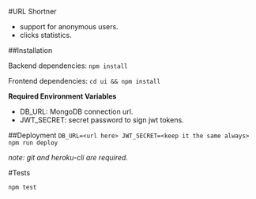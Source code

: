 #URL Shortner

- support for anonymous users.
- clicks statistics.

##Installation

Backend dependencies: `npm install`

Frontend dependencies: `cd ui && npm install`

**Required Environment Variables**

- DB_URL: MongoDB connection url.
- JWT_SECRET: secret password to sign jwt tokens.

##Deployment
`DB_URL=<url here> JWT_SECRET=<keep it the same always> npm run deploy`

*note: git and heroku-cli are required.*

#Tests

`npm test`
